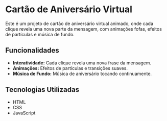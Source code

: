 # Cartão de Aniversário Virtual

Este é um projeto de cartão de aniversário virtual animado, onde cada clique revela uma nova parte da mensagem, com animações fofas, efeitos de partículas e música de fundo.

## Funcionalidades

- **Interatividade:** Cada clique revela uma nova frase da mensagem.
- **Animações:** Efeitos de partículas e transições suaves.
- **Música de Fundo:** Música de aniversário tocando continuamente.

## Tecnologias Utilizadas

- HTML
- CSS
- JavaScript